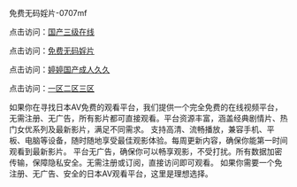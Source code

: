 免费无码婬片-0707mf

点击访问：<a href="https://gda-c7m.pages.dev/">国产三级在线</a>

点击访问：<a href="https://tfda.pages.dev/">免费无码婬片</a>

点击访问：<a href="https://bsdf-5f5.pages.dev/">婷婷国产成人久久</a>

点击访问：<a href="https://cfad.pages.dev/">一区二区三区</a>

如果你在寻找日本AV免费的观看平台，我们提供一个完全免费的在线视频平台，无需注册、无广告，所有影片都可直接观看。平台资源丰富，涵盖经典剧情片、热门女优系列及最新影片，满足不同需求。
支持高清、流畅播放，兼容手机、平板、电脑等设备，随时随地享受最佳观影体验。每周更新内容，确保你能第一时间观看到最新影片。
平台无广告，确保你可以畅享观影，不受打扰。所有数据加密传输，保障隐私安全。无需注册或订阅，直接访问即可观看。
如果你需要一个免注册、无广告、安全的日本AV观看平台，这里是理想选择。


<span style="display:none;">[Canonical link](https://github.com/df20250707/df10 ）</span>


